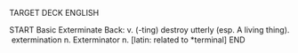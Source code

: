 TARGET DECK
ENGLISH

START
Basic
Exterminate
Back: v. (-ting) destroy utterly (esp. A living thing).  extermination n. Exterminator n. [latin: related to *terminal]
END
